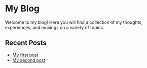 # My Blog

Welcome to my blog! Here you will find a collection of my thoughts, experiences, and musings on a variety of topics.

## Recent Posts

- [My first post](post1.md)
- [My second post](post2.md)
